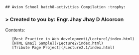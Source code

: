 ```
## Avion School batch8-activities Compilation :trophy:
```

### > Created to you by: Engr.Jhay Jhay D Alcorcon

Contents:

       [Best Practice in Web development(/Lecture1/index.html)
       [HTML Email Sample](/Lecture2/index.html)
       [Tribute Page Project](/Lecture2.1/index.html)